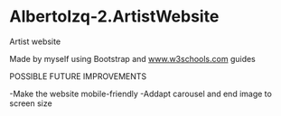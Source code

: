 # AlbertoIzq-2.ArtistWebsite
Artist website

Made by myself using Bootstrap and www.w3schools.com guides

POSSIBLE FUTURE IMPROVEMENTS

-Make the website mobile-friendly
-Addapt carousel and end image to screen size